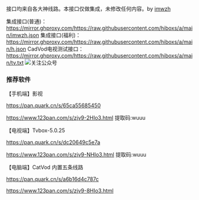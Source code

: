 接口均来自各大神线路。本接口仅做集成，未修改任何内容。by [imwzh](https://www.imwzh.com)



集成接口(普通)：https://mirror.ghproxy.com/https://raw.githubusercontent.com/hiboxs/a/main/imwzh.json
集成接口(福利)：https://mirror.ghproxy.com/https://raw.githubusercontent.com/hiboxs/a/main/h.json
CadVod电视测试接口：https://mirror.ghproxy.com/https://raw.githubusercontent.com/hiboxs/a/main/tv.txt
![关注公众号](https://raw.githubusercontent.com/hiboxs/a/main/image.png)


### 推荐软件

【手机端】影视

https://pan.quark.cn/s/65ca55685450

https://www.123pan.com/s/zjv9-2HIo3.html  提取码:wuuu



【电视端】Tvbox-5.0.25

https://pan.quark.cn/s/dc20649c5e7a

https://www.123pan.com/s/zjv9-NHIo3.html 提取码:wuuu



【电脑端】CatVod 内置五条线路

https://pan.quark.cn/s/a6b16d4c787c

https://www.123pan.com/s/zjv9-8HIo3.html







